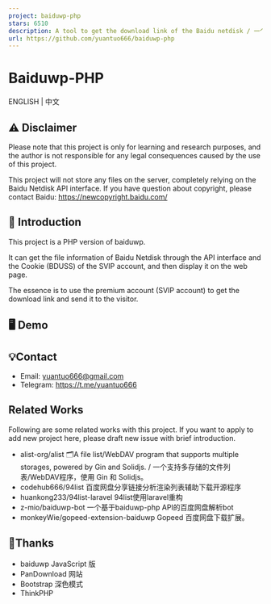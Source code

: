 ```yaml
---
project: baiduwp-php
stars: 6510
description: A tool to get the download link of the Baidu netdisk / 一个获取百度网盘分享链接下载地址的工具
url: https://github.com/yuantuo666/baiduwp-php
---
```


Baiduwp-PHP
===========

ENGLISH | 中文

⚠️ Disclaimer
-------------

Please note that this project is only for learning and research purposes, and the author is not responsible for any legal consequences caused by the use of this project.

This project will not store any files on the server, completely relying on the Baidu Netdisk API interface. If you have question about copyright, please contact Baidu: https://newcopyright.baidu.com/

📝 Introduction
---------------

This project is a PHP version of baiduwp.

It can get the file information of Baidu Netdisk through the API interface and the Cookie (BDUSS) of the SVIP account, and then display it on the web page.

The essence is to use the premium account (SVIP account) to get the download link and send it to the visitor.

🖥️ Demo
--------

💡Contact
---------

-   Email: yuantuo666@gmail.com
-   Telegram: https://t.me/yuantuo666

Related Works
-------------

Following are some related works with this project. If you want to apply to add new project here, please draft new issue with brief introduction.

-   alist-org/alist 🗂️A file list/WebDAV program that supports multiple storages, powered by Gin and Solidjs. / 一个支持多存储的文件列表/WebDAV程序，使用 Gin 和 Solidjs。
-   codehub666/94list 百度网盘分享链接分析渲染列表辅助下载开源程序
-   huankong233/94list-laravel 94list使用laravel重构
-   z-mio/baiduwp-bot 一个基于baiduwp-php API的百度网盘解析bot
-   monkeyWie/gopeed-extension-baiduwp Gopeed 百度网盘下载扩展。

🔔Thanks
--------

-   baiduwp JavaScript 版
-   PanDownload 网站
-   Bootstrap 深色模式
-   ThinkPHP
